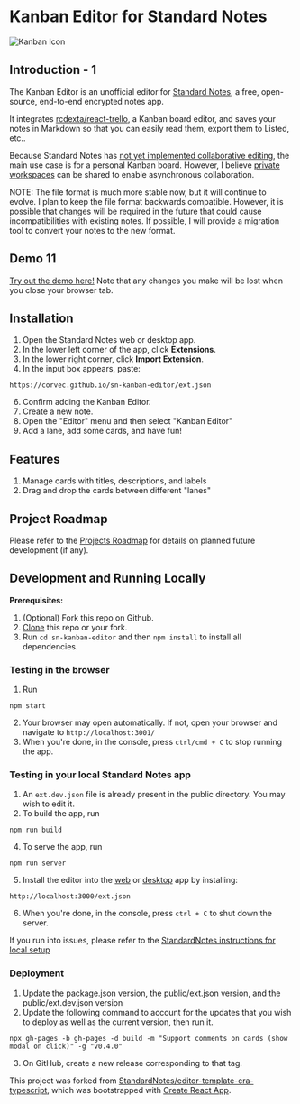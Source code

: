 # Kanban Editor for Standard Notes

![Kanban Icon](/public/demo.png)

## Introduction - 1

The Kanban Editor is an unofficial editor for [Standard Notes](https://standardnotes.org),
a free, open-source, end-to-end encrypted notes app.

It integrates [rcdexta/react-trello](https://github.com/rcdexta/react-trello), a Kanban board editor,
and saves your notes in Markdown so that you can easily read them, export them to Listed, etc..

Because Standard Notes has [not yet implemented collaborative editing](https://standardnotes.com/help/50/can-i-collaborate-with-others-on-a-note), the main use case is for a personal Kanban board.
However, I believe [private workspaces](https://standardnotes.com/help/80/what-are-private-workspaces) can be shared to enable asynchronous collaboration.

NOTE: The file format is much more stable now, but it will continue to evolve.
I plan to keep the file format backwards compatible.
However, it is possible that changes will be required in the future that could cause incompatibilities with existing notes.
If possible, I will provide a migration tool to convert your notes to the new format.

## Demo 11

[Try out the demo here!](https://corvec.github.io/sn-kanban-editor/)
Note that any changes you make will be lost when you close your browser tab.

## Installation

1. Open the Standard Notes web or desktop app.
2. In the lower left corner of the app, click **Extensions**.
3. In the lower right corner, click **Import Extension**.
4. In the input box appears, paste:

```
https://corvec.github.io/sn-kanban-editor/ext.json
```

6. Confirm adding the Kanban Editor.
7. Create a new note.
8. Open the "Editor" menu and then select "Kanban Editor"
9. Add a lane, add some cards, and have fun!

## Features

1. Manage cards with titles, descriptions, and labels
2. Drag and drop the cards between different "lanes"

## Project Roadmap

Please refer to the [Projects Roadmap](https://github.com/corvec/sn-kanban-editor/projects/1)
for details on planned future development (if any).

## Development and Running Locally

**Prerequisites:**

1. (Optional) Fork this repo on Github.
2. [Clone](https://help.github.com/en/github/creating-cloning-and-archiving-repositories/cloning-a-repository) this repo or your fork.
3. Run `cd sn-kanban-editor` and then `npm install` to install all dependencies.

### Testing in the browser

1. Run

```
npm start
```

2. Your browser may open automatically. If not, open your browser and navigate to `http://localhost:3001/`
3. When you're done, in the console, press `ctrl/cmd + C` to stop running the app.

### Testing in your local Standard Notes app

1. An `ext.dev.json` file is already present in the public directory. You may wish to edit it.
2. To build the app, run

```
npm run build
```

4. To serve the app, run

```
npm run server
```

5. Install the editor into the [web](https://app.standardnotes.org) or
   [desktop](https://standardnotes.org/download) app by installing:

```
http://localhost:3000/ext.json
```

6. When you're done, in the console, press `ctrl + C` to shut down the server.

If you run into issues, please refer to the [StandardNotes instructions for local setup](https://docs.standardnotes.com/extensions/local-setup/)

### Deployment

1. Update the package.json version, the public/ext.json version, and the public/ext.dev.json version
2. Update the following command to account for the updates that you wish to deploy as well as the current version, then run it.

```
npx gh-pages -b gh-pages -d build -m "Support comments on cards (show modal on click)" -g "v0.4.0"
```

3. On GitHub, create a new release corresponding to that tag.

This project was forked from [StandardNotes/editor-template-cra-typescript](https://github.com/standardnotes/editor-template-cra-typescript),
which was bootstrapped with [Create React App](https://github.com/facebook/create-react-app).
